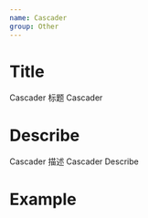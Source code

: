 ```yaml
---
name: Cascader
group: Other
---
```


# Title

Cascader 标题
Cascader

# Describe

Cascader 描述
Cascader Describe

# Example
